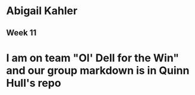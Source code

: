 # Abigail Kahler
## Week 11

# I am on team "Ol' Dell for the Win" and our group markdown is in Quinn Hull's repo
